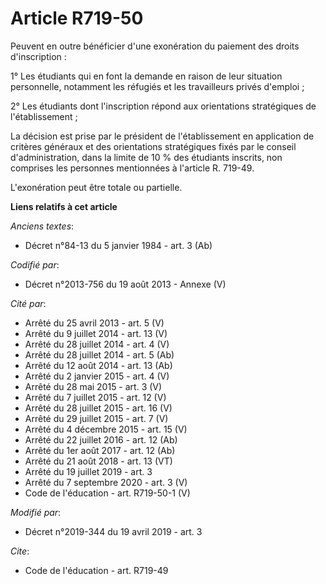 # Article R719-50

Peuvent en outre bénéficier d'une exonération du paiement des droits d'inscription : 

1° Les étudiants qui en font la demande en raison de leur situation personnelle, notamment les réfugiés et les travailleurs
privés d'emploi ; 

2° Les étudiants dont l'inscription répond aux orientations stratégiques de l'établissement ; 

La décision est prise par le président de l'établissement en application de critères généraux et des orientations
stratégiques fixés par le conseil d'administration, dans la limite de 10 % des étudiants inscrits, non comprises les
personnes mentionnées à l'article R. 719-49. 

L'exonération peut être totale ou partielle.

**Liens relatifs à cet article**

_Anciens textes_:

  - Décret n°84-13 du 5 janvier 1984 - art. 3 (Ab)

_Codifié par_:

  - Décret n°2013-756 du 19 août 2013 -  Annexe (V)

_Cité par_:

  - Arrêté du 25 avril 2013 - art. 5 (V)
  - Arrêté du 9 juillet 2014 - art. 13 (V)
  - Arrêté du 28 juillet 2014 - art. 4 (V)
  - Arrêté du 28 juillet 2014 - art. 5 (Ab)
  - Arrêté du 12 août 2014 - art. 13 (Ab)
  - Arrêté du 2 janvier 2015 - art. 4 (V)
  - Arrêté du 28 mai 2015 - art. 3 (V)
  - Arrêté du 7 juillet 2015 - art. 12 (V)
  - Arrêté du 28 juillet 2015 - art. 16 (V)
  - Arrêté du 29 juillet 2015 - art. 7 (V)
  - Arrêté du 4 décembre 2015 - art. 15 (V)
  - Arrêté du 22 juillet 2016 - art. 12 (Ab)
  - Arrêté du 1er août 2017 - art. 12 (Ab)
  - Arrêté du 21 août 2018 - art. 13 (VT)
  - Arrêté du 19 juillet 2019 - art. 3
  - Arrêté du 7 septembre 2020 - art. 3 (V)
  - Code de l'éducation - art. R719-50-1 (V)

_Modifié par_:

  - Décret n°2019-344 du 19 avril 2019 - art. 3

_Cite_:

  - Code de l'éducation - art. R719-49
